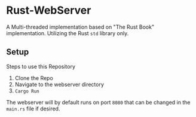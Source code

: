 # Rust-WebServer
A Multi-threaded implementation based on "The Rust Book" implementation. Utilizing the Rust `std` library only.

## Setup
Steps to use this Repository

1. Clone the Repo
2. Navigate to the webserver directory
3. `Cargo Run`

The webserver will by default runs on port `8080` that can be changed in the `main.rs` file if desired.

